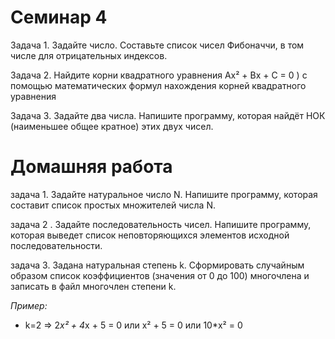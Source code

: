 # Семинар 4

Задача 1. Задайте число. Составьте список чисел Фибоначчи, 
 в том числе для отрицательных индексов.

Задача 2. Найдите корни квадратного уравнения Ax² + Bx + C = 0 ) 
с помощью математических формул нахождения корней квадратного уравнения

Задача 3. Задайте два числа. Напишите программу, которая найдёт НОК 
 (наименьшее общее кратное) этих двух чисел.


# Домашняя работа

задача 1. Задайте натуральное число N. Напишите программу, которая составит список простых множителей числа N.

задача 2 . Задайте последовательность чисел. Напишите программу, которая выведет список неповторяющихся элементов исходной последовательности.

задача 3. Задана натуральная степень k. Сформировать случайным образом список коэффициентов (значения от 0 до 100) многочлена и записать в файл многочлен степени k.

*Пример:* 

- k=2 => 2*x² + 4*x + 5 = 0 или x² + 5 = 0 или 10*x² = 0

